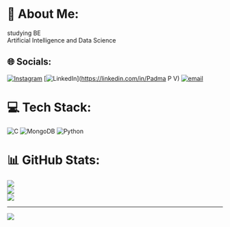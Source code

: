 # 💫 About Me:
studying BE<br>Artificial Intelligence and Data Science


## 🌐 Socials:
[![Instagram](https://img.shields.io/badge/Instagram-%23E4405F.svg?logo=Instagram&logoColor=white)](https://instagram.com/padma___pv) [![LinkedIn](https://img.shields.io/badge/LinkedIn-%230077B5.svg?logo=linkedin&logoColor=white)](https://linkedin.com/in/Padma P V) [![email](https://img.shields.io/badge/Email-D14836?logo=gmail&logoColor=white)](mailto:padmavenugopal28@gmail.com) 

# 💻 Tech Stack:
![C](https://img.shields.io/badge/c-%2300599C.svg?style=flat-square&logo=c&logoColor=white) ![MongoDB](https://img.shields.io/badge/MongoDB-%234ea94b.svg?style=flat-square&logo=mongodb&logoColor=white) ![Python](https://img.shields.io/badge/python-3670A0?style=flat-square&logo=python&logoColor=ffdd54)
# 📊 GitHub Stats:
![](https://github-readme-stats.vercel.app/api?username=Padmapv28&theme=dark&hide_border=true&include_all_commits=false&count_private=false)<br/>
![](https://nirzak-streak-stats.vercel.app/?user=Padmapv28&theme=dark&hide_border=true)<br/>
![](https://github-readme-stats.vercel.app/api/top-langs/?username=Padmapv28&theme=dark&hide_border=true&include_all_commits=false&count_private=false&layout=compact)

---
[![](https://visitcount.itsvg.in/api?id=Padmapv28&icon=0&color=0)](https://visitcount.itsvg.in)

<!-- Proudly created with GPRM ( https://gprm.itsvg.in ) -->

